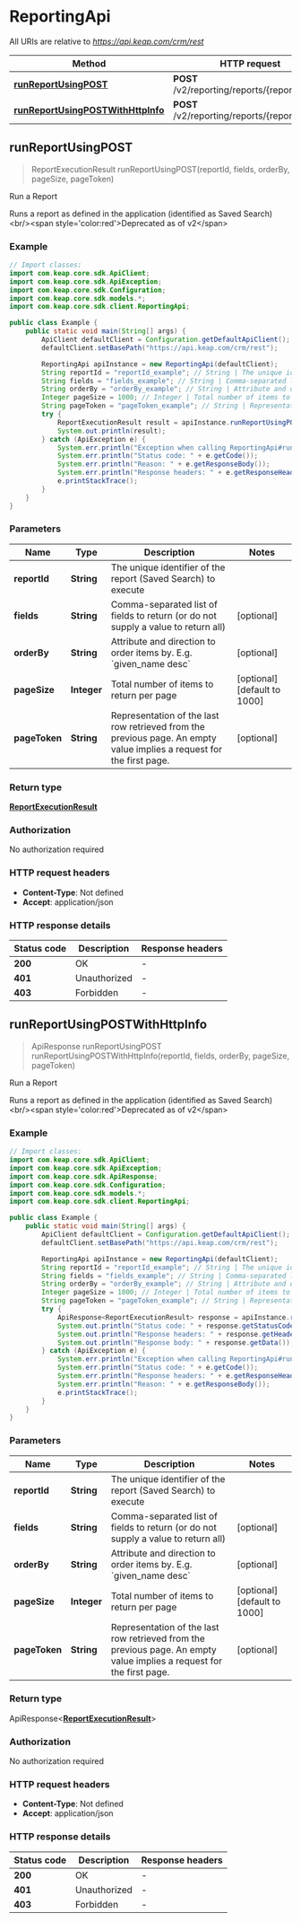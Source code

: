 # ReportingApi

All URIs are relative to *https://api.keap.com/crm/rest*

| Method | HTTP request | Description |
|------------- | ------------- | -------------|
| [**runReportUsingPOST**](ReportingApi.md#runReportUsingPOST) | **POST** /v2/reporting/reports/{report_id}:run | Run a Report |
| [**runReportUsingPOSTWithHttpInfo**](ReportingApi.md#runReportUsingPOSTWithHttpInfo) | **POST** /v2/reporting/reports/{report_id}:run | Run a Report |



## runReportUsingPOST

> ReportExecutionResult runReportUsingPOST(reportId, fields, orderBy, pageSize, pageToken)

Run a Report

Runs a report as defined in the application (identified as Saved Search)&lt;br/&gt;&lt;span style&#x3D;&#39;color:red&#39;&gt;Deprecated as of v2&lt;/span&gt;

### Example

```java
// Import classes:
import com.keap.core.sdk.ApiClient;
import com.keap.core.sdk.ApiException;
import com.keap.core.sdk.Configuration;
import com.keap.core.sdk.models.*;
import com.keap.core.sdk.client.ReportingApi;

public class Example {
    public static void main(String[] args) {
        ApiClient defaultClient = Configuration.getDefaultApiClient();
        defaultClient.setBasePath("https://api.keap.com/crm/rest");

        ReportingApi apiInstance = new ReportingApi(defaultClient);
        String reportId = "reportId_example"; // String | The unique identifier of the report (Saved Search) to execute
        String fields = "fields_example"; // String | Comma-separated list of fields to return (or do not supply a value to return all)
        String orderBy = "orderBy_example"; // String | Attribute and direction to order items by. E.g. `given_name desc`
        Integer pageSize = 1000; // Integer | Total number of items to return per page
        String pageToken = "pageToken_example"; // String | Representation of the last row retrieved from the previous page. An empty value implies a request for the first page.
        try {
            ReportExecutionResult result = apiInstance.runReportUsingPOST(reportId, fields, orderBy, pageSize, pageToken);
            System.out.println(result);
        } catch (ApiException e) {
            System.err.println("Exception when calling ReportingApi#runReportUsingPOST");
            System.err.println("Status code: " + e.getCode());
            System.err.println("Reason: " + e.getResponseBody());
            System.err.println("Response headers: " + e.getResponseHeaders());
            e.printStackTrace();
        }
    }
}
```

### Parameters


| Name | Type | Description  | Notes |
|------------- | ------------- | ------------- | -------------|
| **reportId** | **String**| The unique identifier of the report (Saved Search) to execute | |
| **fields** | **String**| Comma-separated list of fields to return (or do not supply a value to return all) | [optional] |
| **orderBy** | **String**| Attribute and direction to order items by. E.g. &#x60;given_name desc&#x60; | [optional] |
| **pageSize** | **Integer**| Total number of items to return per page | [optional] [default to 1000] |
| **pageToken** | **String**| Representation of the last row retrieved from the previous page. An empty value implies a request for the first page. | [optional] |

### Return type

[**ReportExecutionResult**](ReportExecutionResult.md)


### Authorization

No authorization required

### HTTP request headers

- **Content-Type**: Not defined
- **Accept**: application/json

### HTTP response details
| Status code | Description | Response headers |
|-------------|-------------|------------------|
| **200** | OK |  -  |
| **401** | Unauthorized |  -  |
| **403** | Forbidden |  -  |

## runReportUsingPOSTWithHttpInfo

> ApiResponse<ReportExecutionResult> runReportUsingPOST runReportUsingPOSTWithHttpInfo(reportId, fields, orderBy, pageSize, pageToken)

Run a Report

Runs a report as defined in the application (identified as Saved Search)&lt;br/&gt;&lt;span style&#x3D;&#39;color:red&#39;&gt;Deprecated as of v2&lt;/span&gt;

### Example

```java
// Import classes:
import com.keap.core.sdk.ApiClient;
import com.keap.core.sdk.ApiException;
import com.keap.core.sdk.ApiResponse;
import com.keap.core.sdk.Configuration;
import com.keap.core.sdk.models.*;
import com.keap.core.sdk.client.ReportingApi;

public class Example {
    public static void main(String[] args) {
        ApiClient defaultClient = Configuration.getDefaultApiClient();
        defaultClient.setBasePath("https://api.keap.com/crm/rest");

        ReportingApi apiInstance = new ReportingApi(defaultClient);
        String reportId = "reportId_example"; // String | The unique identifier of the report (Saved Search) to execute
        String fields = "fields_example"; // String | Comma-separated list of fields to return (or do not supply a value to return all)
        String orderBy = "orderBy_example"; // String | Attribute and direction to order items by. E.g. `given_name desc`
        Integer pageSize = 1000; // Integer | Total number of items to return per page
        String pageToken = "pageToken_example"; // String | Representation of the last row retrieved from the previous page. An empty value implies a request for the first page.
        try {
            ApiResponse<ReportExecutionResult> response = apiInstance.runReportUsingPOSTWithHttpInfo(reportId, fields, orderBy, pageSize, pageToken);
            System.out.println("Status code: " + response.getStatusCode());
            System.out.println("Response headers: " + response.getHeaders());
            System.out.println("Response body: " + response.getData());
        } catch (ApiException e) {
            System.err.println("Exception when calling ReportingApi#runReportUsingPOST");
            System.err.println("Status code: " + e.getCode());
            System.err.println("Response headers: " + e.getResponseHeaders());
            System.err.println("Reason: " + e.getResponseBody());
            e.printStackTrace();
        }
    }
}
```

### Parameters


| Name | Type | Description  | Notes |
|------------- | ------------- | ------------- | -------------|
| **reportId** | **String**| The unique identifier of the report (Saved Search) to execute | |
| **fields** | **String**| Comma-separated list of fields to return (or do not supply a value to return all) | [optional] |
| **orderBy** | **String**| Attribute and direction to order items by. E.g. &#x60;given_name desc&#x60; | [optional] |
| **pageSize** | **Integer**| Total number of items to return per page | [optional] [default to 1000] |
| **pageToken** | **String**| Representation of the last row retrieved from the previous page. An empty value implies a request for the first page. | [optional] |

### Return type

ApiResponse<[**ReportExecutionResult**](ReportExecutionResult.md)>


### Authorization

No authorization required

### HTTP request headers

- **Content-Type**: Not defined
- **Accept**: application/json

### HTTP response details
| Status code | Description | Response headers |
|-------------|-------------|------------------|
| **200** | OK |  -  |
| **401** | Unauthorized |  -  |
| **403** | Forbidden |  -  |

